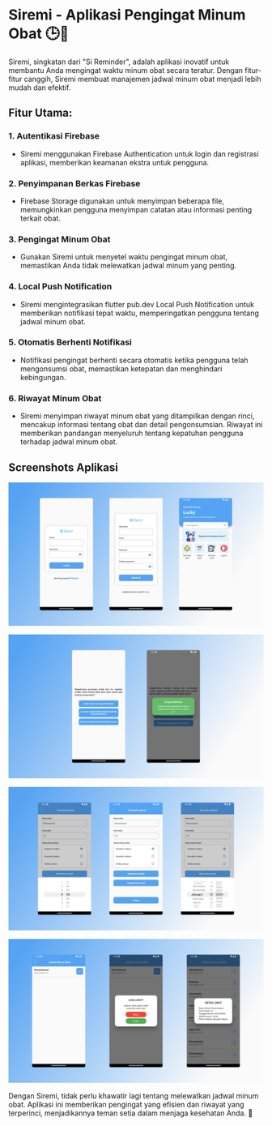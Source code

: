 # Siremi - Aplikasi Pengingat Minum Obat 🕒💊

Siremi, singkatan dari "Si Reminder", adalah aplikasi inovatif untuk membantu Anda mengingat waktu minum obat secara teratur. Dengan fitur-fitur canggih, Siremi membuat manajemen jadwal minum obat menjadi lebih mudah dan efektif.

## Fitur Utama:

### 1. Autentikasi Firebase
- Siremi menggunakan Firebase Authentication untuk login dan registrasi aplikasi, memberikan keamanan ekstra untuk pengguna.

### 2. Penyimpanan Berkas Firebase
- Firebase Storage digunakan untuk menyimpan beberapa file, memungkinkan pengguna menyimpan catatan atau informasi penting terkait obat.

### 3. Pengingat Minum Obat
- Gunakan Siremi untuk menyetel waktu pengingat minum obat, memastikan Anda tidak melewatkan jadwal minum yang penting.

### 4. Local Push Notification
- Siremi mengintegrasikan flutter pub.dev Local Push Notification untuk memberikan notifikasi tepat waktu, memperingatkan pengguna tentang jadwal minum obat.

### 5. Otomatis Berhenti Notifikasi
- Notifikasi pengingat berhenti secara otomatis ketika pengguna telah mengonsumsi obat, memastikan ketepatan dan menghindari kebingungan.

### 6. Riwayat Minum Obat
- Siremi menyimpan riwayat minum obat yang ditampilkan dengan rinci, mencakup informasi tentang obat dan detail pengonsumsian. Riwayat ini memberikan pandangan menyeluruh tentang kepatuhan pengguna terhadap jadwal minum obat.

## Screenshots Aplikasi

![Screenshot 1!](assets/screenshots/ss1.png)

![Screenshot 2!](assets/screenshots/ss2.png)

![Screenshot 3!](assets/screenshots/ss3.png)

![Screenshot 4!](assets/screenshots/ss4.png)

Dengan Siremi, tidak perlu khawatir lagi tentang melewatkan jadwal minum obat. Aplikasi ini memberikan pengingat yang efisien dan riwayat yang terperinci, menjadikannya teman setia dalam menjaga kesehatan Anda. 🌟
